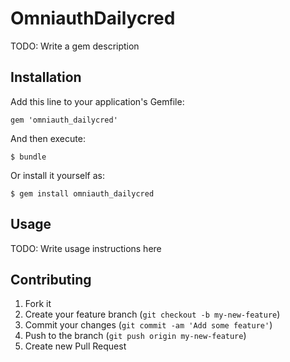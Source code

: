 # OmniauthDailycred

TODO: Write a gem description

## Installation

Add this line to your application's Gemfile:

    gem 'omniauth_dailycred'

And then execute:

    $ bundle

Or install it yourself as:

    $ gem install omniauth_dailycred

## Usage

TODO: Write usage instructions here

## Contributing

1. Fork it
2. Create your feature branch (`git checkout -b my-new-feature`)
3. Commit your changes (`git commit -am 'Add some feature'`)
4. Push to the branch (`git push origin my-new-feature`)
5. Create new Pull Request
